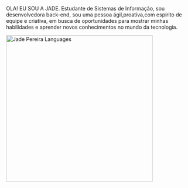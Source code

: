 OLA! EU SOU A JADE.
Estudante de Sistemas de Informação, sou desenvolvedora back-end, sou uma pessoa ágil,proativa,com espírito de equipe e criativa, em busca de oportunidades para mostrar minhas habilidades e aprender novos conhecimentos no mundo da tecnologia.

<img align="center" src="https://github-readme-stats.vercel.app/api/top-langs/?username=Jade-Pereira&layout=compact&theme=dracula" alt="Jade Pereira Languages" width="400"/>
<!---


Jade-Pereira/Jade-Pereira is a ✨ special ✨ repository because its `README.md` (this file) appears on your GitHub profile.
You can click the Preview link to take a look at your changes.
--->
